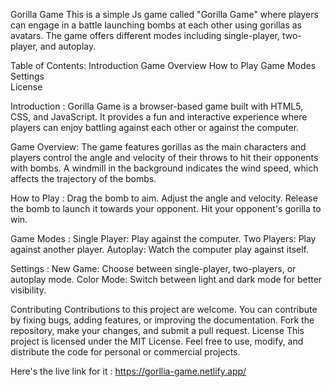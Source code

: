 Gorilla Game This is a simple Js game called "Gorilla Game" where players can engage in a battle launching bombs at each other using gorillas as avatars. The game offers different modes including single-player, two-player, and autoplay.

Table of Contents: 
Introduction
Game Overview 
How to Play 
Game Modes 
Settings  
License 

Introduction : Gorilla Game is a browser-based game built with HTML5, CSS, and JavaScript. It provides a fun and interactive experience where players can enjoy battling against each other or against the computer.

Game Overview: The game features gorillas as the main characters and players control the angle and velocity of their throws to hit their opponents with bombs. A windmill in the background indicates the wind speed, which affects the trajectory of the bombs.

How to Play : Drag the bomb to aim. Adjust the angle and velocity. Release the bomb to launch it towards your opponent. Hit your opponent's gorilla to win. 

Game Modes : Single Player: Play against the computer. Two Players: Play against another player. Autoplay: Watch the computer play against itself. 

Settings : New Game: Choose between single-player, two-players, or autoplay mode. Color Mode: Switch between light and dark mode for better visibility. 

Contributing Contributions to this project are welcome. You can contribute by fixing bugs, adding features, or improving the documentation. Fork the repository, make your changes, and submit a pull request.
License This project is licensed under the MIT License. Feel free to use, modify, and distribute the code for personal or commercial projects.

Here's the live link for it : https://gorllia-game.netlify.app/
